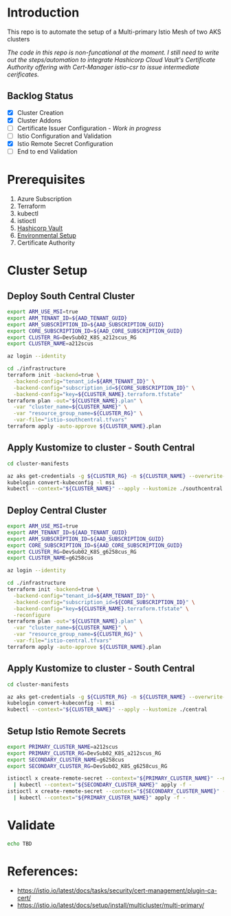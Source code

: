 # Introduction 

This repo is to automate the setup of a Multi-primary Istio Mesh of two AKS clusters

_The code in this repo is non-funcational at the moment. I still need to write out the steps/automation to integrate Hashicorp Cloud Vault's Certificate Authority offering with Cert-Manager istio-csr to issue intermediate cerificates._

## Backlog Status
- [x] Cluster Creation 
- [x] Cluster Addons 
- [ ] Certificate Issuer Configuration - _Work in progress_
- [ ] Istio Configuration and Validation
- [x] Istio Remote Secret Configuration 
- [ ] End to end Validation

# Prerequisites
1. Azure Subscription
1. Terraform 
1. kubectl
1. istioctl
1. [Hashicorp Vault](./vault.md)
1. [Environmental Setup](https://github.com/briandenicola/kubernetes-cluster-setup/blob/master/Deployment.md#required-existing-resources-and-configuration)
1.  Certificate Authority 

# Cluster Setup
## Deploy South Central Cluster
```bash
export ARM_USE_MSI=true 
export ARM_TENANT_ID=${AAD_TENANT_GUID}
export ARM_SUBSCRIPTION_ID=${AAD_SUBSCRIPTION_GUID}
export CORE_SUBSCRIPTION_ID=${AAD_CORE_SUBSCRIPTION_GUID}
export CLUSTER_RG=DevSub02_K8S_a212scus_RG
export CLUSTER_NAME=a212scus

az login --identity 

cd ./infrastructure
terraform init -backend=true \
  -backend-config="tenant_id=${ARM_TENANT_ID}" \
  -backend-config="subscription_id=${CORE_SUBSCRIPTION_ID}" \
  -backend-config="key=${CLUSTER_NAME}.terraform.tfstate"
terraform plan -out="${CLUSTER_NAME}.plan" \
  -var "cluster_name=${CLUSTER_NAME}" \
  -var "resource_group_name=${CLUSTER_RG}" \
  -var-file="istio-southcentral.tfvars"
terraform apply -auto-approve ${CLUSTER_NAME}.plan
```

## Apply Kustomize to cluster - South Central
```bash
cd cluster-manifests

az aks get-credentials -g ${CLUSTER_RG} -n ${CLUSTER_NAME} --overwrite-existing
kubelogin convert-kubeconfig -l msi
kubectl --context="${CLUSTER_NAME}" --apply --kustomize ./southcentral
```

## Deploy Central Cluster
```bash
export ARM_USE_MSI=true 
export ARM_TENANT_ID=${AAD_TENANT_GUID}
export ARM_SUBSCRIPTION_ID=${AAD_SUBSCRIPTION_GUID}
export CORE_SUBSCRIPTION_ID=${AAD_CORE_SUBSCRIPTION_GUID}
export CLUSTER_RG=DevSub02_K8S_g6258cus_RG
export CLUSTER_NAME=g6258cus

az login --identity 

cd ./infrastructure
terraform init -backend=true \
  -backend-config="tenant_id=${ARM_TENANT_ID}" \
  -backend-config="subscription_id=${CORE_SUBSCRIPTION_ID}" \
  -backend-config="key=${CLUSTER_NAME}.terraform.tfstate" \
  -reconfigure
terraform plan -out="${CLUSTER_NAME}.plan" \
  -var "cluster_name=${CLUSTER_NAME}" \
  -var "resource_group_name=${CLUSTER_RG}" \
  -var-file="istio-central.tfvars"
terraform apply -auto-approve ${CLUSTER_NAME}.plan
```

## Apply Kustomize to cluster - South Central
```bash
cd cluster-manifests

az aks get-credentials -g ${CLUSTER_RG} -n ${CLUSTER_NAME} --overwrite-existing
kubelogin convert-kubeconfig -l msi
kubectl --context="${CLUSTER_NAME}" --apply --kustomize ./central
```

## Setup Istio Remote Secrets
```bash
export PRIMARY_CLUSTER_NAME=a212scus
export PRIMARY_CLUSTER_RG=DevSub02_K8S_a212scus_RG
export SECONDARY_CLUSTER_NAME=g6258cus
export SECONDARY_CLUSTER_RG=DevSub02_K8S_g6258cus_RG

istioctl x create-remote-secret --context="${PRIMARY_CLUSTER_NAME}" --name="${PRIMARY_CLUSTER_NAME}" \
  | kubectl --context="${SECONDARY_CLUSTER_NAME}" apply -f - 
istioctl x create-remote-secret --context="${SECONDARY_CLUSTER_NAME}" --name="${SECONDARY_CLUSTER_NAME}" \
  | kubectl --context="${PRIMARY_CLUSTER_NAME}" apply -f - 
```

# Validate
```bash
echo TBD
```

# References:
  * https://istio.io/latest/docs/tasks/security/cert-management/plugin-ca-cert/
  * https://istio.io/latest/docs/setup/install/multicluster/multi-primary/

